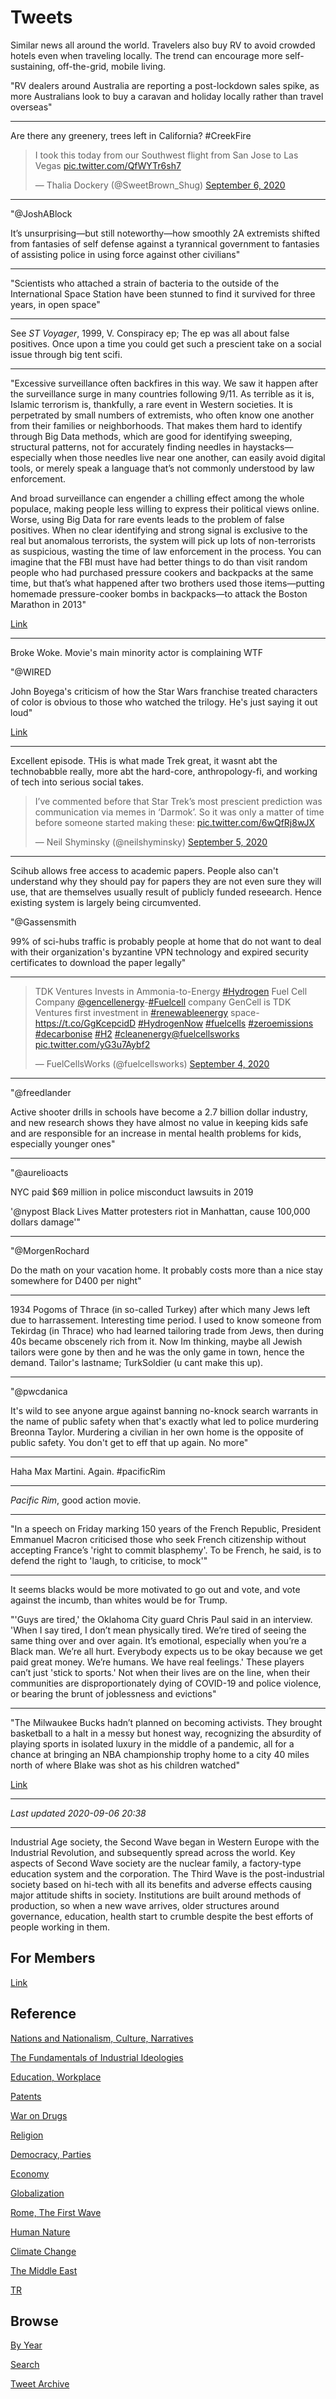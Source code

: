 # Tweets

Similar news all around the world. Travelers also buy RV to avoid
crowded hotels even when traveling locally. The trend can encourage
more self-sustaining, off-the-grid, mobile living.

"RV dealers around Australia are reporting a post-lockdown sales spike,
as more Australians look to buy a caravan and holiday locally rather
than travel overseas"

---

Are there any greenery, trees left in California? \#CreekFire

<blockquote class="twitter-tweet" data-conversation="none"><p lang="en" dir="ltr">I took this today from our Southwest flight from San Jose to Las Vegas <a href="https://t.co/QfWYTr6sh7">pic.twitter.com/QfWYTr6sh7</a></p>&mdash; Thalia Dockery (@SweetBrown_Shug) <a href="https://twitter.com/SweetBrown_Shug/status/1302454041654378496?ref_src=twsrc%5Etfw">September 6, 2020</a></blockquote> <script async src="https://platform.twitter.com/widgets.js" charset="utf-8"></script>

---

"@JoshABlock

It’s unsurprising—but still noteworthy—how smoothly 2A extremists
shifted from fantasies of self defense against a tyrannical government
to fantasies of assisting police in using force against other
civilians"

---

"Scientists who attached a strain of bacteria to the outside of the
International Space Station have been stunned to find it survived for
three years, in open space"

---

See *ST Voyager*, 1999, V. Conspiracy ep; The ep was all about false
positives. Once upon a time you could get such a prescient take on a
social issue through big tent scifi.

---

"Excessive surveillance often backfires in this way. We saw it happen
after the surveillance surge in many countries following 9/11. As
terrible as it is, Islamic terrorism is, thankfully, a rare event in
Western societies. It is perpetrated by small numbers of extremists,
who often know one another from their families or neighborhoods. That
makes them hard to identify through Big Data methods, which are good
for identifying sweeping, structural patterns, not for accurately
finding needles in haystacks—especially when those needles live near
one another, can easily avoid digital tools, or merely speak a
language that’s not commonly understood by law enforcement.

And broad surveillance can engender a chilling effect among the whole
populace, making people less willing to express their political views
online. Worse, using Big Data for rare events leads to the problem of
false positives. When no clear identifying and strong signal is
exclusive to the real but anomalous terrorists, the system will pick
up lots of non-terrorists as suspicious, wasting the time of law
enforcement in the process. You can imagine that the FBI must have had
better things to do than visit random people who had purchased
pressure cookers and backpacks at the same time, but that’s what
happened after two brothers used those items—putting homemade
pressure-cooker bombs in backpacks—to attack the Boston Marathon in
2013"

[Link](https://www.theatlantic.com/technology/archive/2020/09/pandemic-no-excuse-colleges-surveil-students/616015/)

---

Broke Woke. Movie's main minority actor is complaining WTF

"@WIRED

John Boyega's criticism of how the Star Wars franchise treated
characters of color is obvious to those who watched the trilogy. He's
just saying it out loud"

[Link](https://mobile.twitter.com/WIRED/status/1301923867674521600)

---

Excellent episode. THis is what made Trek great, it wasnt abt the
technobabble really, more abt the hard-core, anthropology-fi, and
working of tech into serious social takes.

<blockquote class="twitter-tweet"><p lang="en" dir="ltr">I’ve commented before that Star Trek’s most prescient prediction was communication via memes in ‘Darmok’. So it was only a matter of time before someone started making these: <a href="https://t.co/6wQfRj8wJX">pic.twitter.com/6wQfRj8wJX</a></p>&mdash; Neil Shyminsky (@neilshyminsky) <a href="https://twitter.com/neilshyminsky/status/1302322781091229700?ref_src=twsrc%5Etfw">September 5, 2020</a></blockquote> <script async src="https://platform.twitter.com/widgets.js" charset="utf-8"></script>

---

Scihub allows free access to academic papers. People also can't
understand why they should pay for papers they are not even sure they
will use, that are themselves usually result of publicly funded
reseearch. Hence existing system is largely being circumvented.

"@Gassensmith

99% of sci-hubs traffic is probably people at home that do not want to
deal with their organization's byzantine VPN technology and expired
security certificates to download the paper legally"

---

<blockquote class="twitter-tweet"><p lang="en" dir="ltr">TDK Ventures Invests in Ammonia-to-Energy <a href="https://twitter.com/hashtag/Hydrogen?src=hash&amp;ref_src=twsrc%5Etfw">#Hydrogen</a> Fuel Cell Company <a href="https://twitter.com/gencellenergy?ref_src=twsrc%5Etfw">@gencellenergy</a>-<a href="https://twitter.com/hashtag/Fuelcell?src=hash&amp;ref_src=twsrc%5Etfw">#Fuelcell</a> company GenCell is TDK Ventures first investment in <a href="https://twitter.com/hashtag/renewableenergy?src=hash&amp;ref_src=twsrc%5Etfw">#renewableenergy</a> space-<a href="https://t.co/GgKcepcidD">https://t.co/GgKcepcidD</a> <a href="https://twitter.com/hashtag/HydrogenNow?src=hash&amp;ref_src=twsrc%5Etfw">#HydrogenNow</a> <a href="https://twitter.com/hashtag/fuelcells?src=hash&amp;ref_src=twsrc%5Etfw">#fuelcells</a> <a href="https://twitter.com/hashtag/zeroemissions?src=hash&amp;ref_src=twsrc%5Etfw">#zeroemissions</a> <a href="https://twitter.com/hashtag/decarbonise?src=hash&amp;ref_src=twsrc%5Etfw">#decarbonise</a> <a href="https://twitter.com/hashtag/H2?src=hash&amp;ref_src=twsrc%5Etfw">#H2</a> <a href="https://twitter.com/hashtag/cleanenergy?src=hash&amp;ref_src=twsrc%5Etfw">#cleanenergy</a><a href="https://twitter.com/fuelcellsworks?ref_src=twsrc%5Etfw">@fuelcellsworks</a> <a href="https://t.co/yG3u7Aybf2">pic.twitter.com/yG3u7Aybf2</a></p>&mdash; FuelCellsWorks (@fuelcellsworks) <a href="https://twitter.com/fuelcellsworks/status/1301900596375703554?ref_src=twsrc%5Etfw">September 4, 2020</a></blockquote> <script async src="https://platform.twitter.com/widgets.js" charset="utf-8"></script>

---

"@freedlander

Active shooter drills in schools have become a 2.7 billion dollar
industry, and new research shows they have almost no value in keeping
kids safe and are responsible for an increase in mental health
problems for kids, especially younger ones"

---

"@aurelioacts

NYC paid $69 million  in police misconduct lawsuits in 2019

'@nypost Black Lives Matter protesters riot in Manhattan, cause
100,000 dollars damage'"

---

"@MorgenRochard

Do the math on your vacation home. It probably costs more than a nice
stay somewhere for D400 per night"

---

1934 Pogoms of Thrace (in so-called Turkey) after which many Jews left
due to harrassement. Interesting time period. I used to know someone
from Tekirdag (in Thrace) who had learned tailoring trade from Jews,
then during 40s became obscenely rich from it. Now Im thinking, maybe
all Jewish tailors were gone by then and he was the only game in town,
hence the demand. Tailor's lastname; TurkSoldier (u cant make this
up).

---

"@pwcdanica

It's wild to see anyone argue against banning no-knock search warrants
in the name of public safety when that's exactly what led to police
murdering Breonna Taylor. Murdering a civilian in her own home is the
opposite of public safety. You don't get to eff that up again. No
more"

---

Haha Max Martini. Again. \#pacificRim

---

*Pacific Rim*, good action movie.

---

"In a speech on Friday marking 150 years of the French Republic,
President Emmanuel Macron criticised those who seek French citizenship
without accepting France’s 'right to commit blasphemy'. To be French,
he said, is to defend the right to 'laugh, to criticise, to mock'"

---

It seems blacks would be more motivated to go out and vote, and vote
against the incumb, than whites would be for Trump.

"'Guys are tired,' the Oklahoma City guard Chris Paul said in an
interview. 'When I say tired, I don’t mean physically tired. We’re
tired of seeing the same thing over and over again. It’s emotional,
especially when you’re a Black man. We’re all hurt. Everybody expects
us to be okay because we get paid great money. We’re humans. We have
real feelings.' These players can’t just 'stick to sports.' Not when
their lives are on the line, when their communities are
disproportionately dying of COVID-19 and police violence, or bearing
the brunt of joblessness and evictions"

---

"The Milwaukee Bucks hadn’t planned on becoming activists. They
brought basketball to a halt in a messy but honest way, recognizing
the absurdity of playing sports in isolated luxury in the middle of a
pandemic, all for a chance at bringing an NBA championship trophy home
to a city 40 miles north of where Blake was shot as his children
watched"

[Link](https://www.theatlantic.com/ideas/archive/2020/09/there-no-escapism-americas-current-crises/616012/)

---

*Last updated 2020-09-06 20:38*

---

Industrial Age society, the Second Wave began in Western Europe with
the Industrial Revolution, and subsequently spread across the
world. Key aspects of Second Wave society are the nuclear family, a
factory-type education system and the corporation. The Third Wave is
the post-industrial society based on hi-tech with all its benefits and
adverse effects causing major attitude shifts in society. Institutions
are built around methods of production, so when a new wave arrives,
older structures around governance, education, health start to crumble
despite the best efforts of people working in them.

## For Members

[Link](https://thirdwave-members.herokuapp.com)

## Reference

[Nations and Nationalism, Culture, Narratives](/2013/02/nations-and-nationalism.md)

[The Fundamentals of Industrial Ideologies](/2011/04/fundamentals-of-industrial-ideologies.md)

[Education, Workplace](2017/09/education-workplace.md)

[Patents](/2018/09/patents.md)

[War on Drugs](/2019/11/war-on-drugs.md)

[Religion](/2015/04/god-religion.md)

[Democracy, Parties](/2016/11/democracy.md)

[Economy](/2018/05/economy.md)

[Globalization](/2018/09/globalization.md)

[Rome, The First Wave](/2017/12/rome.md)

[Human Nature](/2020/07/human-nature.md)

[Climate Change](/2018/12/climate.md)

[The Middle East](/2019/07/middleeast.md)

[TR](../tr)

## Browse

[By Year](years.md)

[Search](search.html)

[Tweet Archive](/tweets/README.md)




